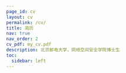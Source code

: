 ```yaml
---
page_id: cv
layout: cv
permalink: /cv/
title: 简历
nav: true
nav_order: 2
cv_pdf: my_cv.pdf
description: 北京邮电大学，网络空间安全学院博士生
toc:
  sidebar: left
---
```

